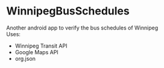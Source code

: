 # WinnipegBusSchedules
Another android app to verify the bus schedules of Winnipeg  
Uses:  
- Winnipeg Transit API
- Google Maps API
- org.json
